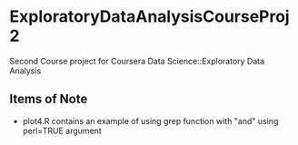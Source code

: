 # ExploratoryDataAnalysisCourseProj2
Second Course project for Coursera Data Science::Exploratory Data Analysis

## Items of Note  
* plot4.R contains an example of using grep function with "and" using perl=TRUE argument
